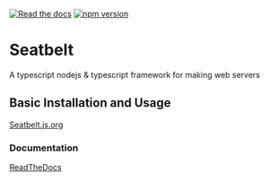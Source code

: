 [![Read the docs](https://readthedocs.org/projects/seatbelt/badge/?version=latest)](http://seatbelt.readthedocs.io/en/latest/?badge=latest)
[![npm version](https://badge.fury.io/js/%40seatbelt%2Fcore.svg)](https://badge.fury.io/js/%40seatbelt%2Fcore)

# Seatbelt
A typescript nodejs & typescript framework for making web servers

## Basic Installation and Usage
[Seatbelt.js.org](https://seatbelt.js.org)

### Documentation
[ReadTheDocs](https://seatbelt.readthedocs.io/en/latest/)
